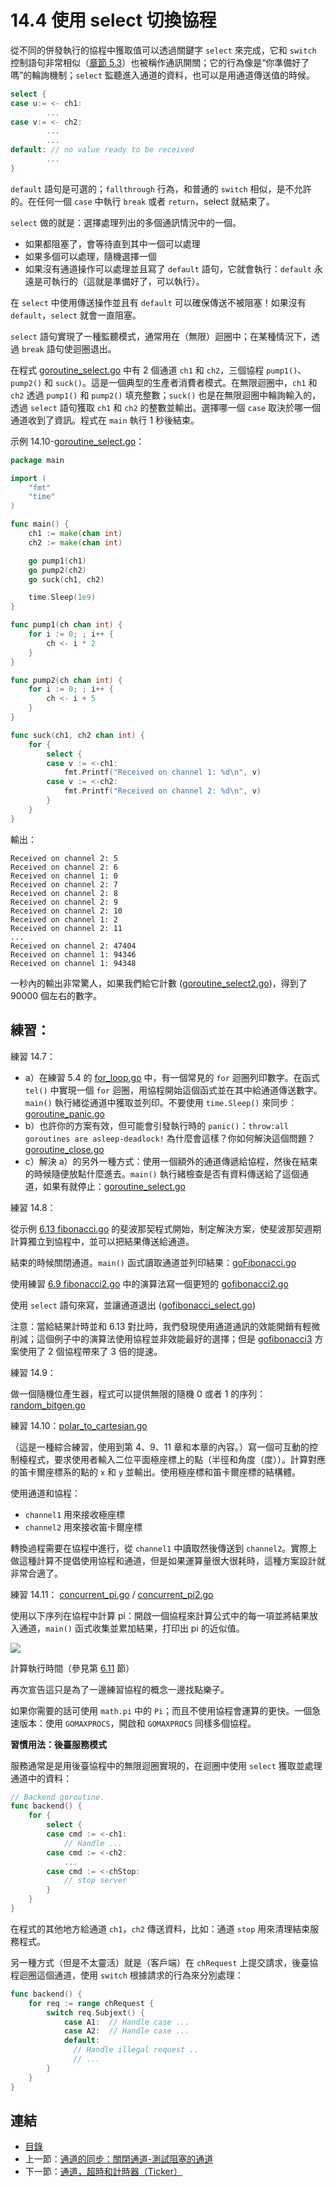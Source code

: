 # 14.4 使用 select 切換協程

從不同的併發執行的協程中獲取值可以透過關鍵字 `select` 來完成，它和 `switch` 控制語句非常相似（[章節 5.3](05.3.md)）也被稱作通訊開關；它的行為像是“你準備好了嗎”的輪詢機制；`select` 監聽進入通道的資料，也可以是用通道傳送值的時候。

```go
select {
case u:= <- ch1:
        ...
case v:= <- ch2:
        ...
        ...
default: // no value ready to be received
        ...
}
```

`default` 語句是可選的；`fallthrough` 行為，和普通的 `switch` 相似，是不允許的。在任何一個 `case` 中執行 `break` 或者 `return`，select 就結束了。

`select` 做的就是：選擇處理列出的多個通訊情況中的一個。

- 如果都阻塞了，會等待直到其中一個可以處理
- 如果多個可以處理，隨機選擇一個
- 如果沒有通道操作可以處理並且寫了 `default` 語句，它就會執行：`default` 永遠是可執行的（這就是準備好了，可以執行）。

在 `select` 中使用傳送操作並且有 `default` 可以確保傳送不被阻塞！如果沒有 `default`，`select` 就會一直阻塞。

`select` 語句實現了一種監聽模式，通常用在（無限）迴圈中；在某種情況下，透過 `break` 語句使迴圈退出。

在程式 [goroutine_select.go](examples/chapter_14/goroutine_select.go) 中有 2 個通道 `ch1` 和 `ch2`，三個協程 `pump1()`、`pump2()` 和 `suck()`。這是一個典型的生產者消費者模式。在無限迴圈中，`ch1` 和 `ch2` 透過 `pump1()` 和 `pump2()` 填充整數；`suck()` 也是在無限迴圈中輪詢輸入的，透過 `select` 語句獲取 `ch1` 和 `ch2` 的整數並輸出。選擇哪一個 `case` 取決於哪一個通道收到了資訊。程式在 `main` 執行 1 秒後結束。

示例 14.10-[goroutine_select.go](examples/chapter_14/goroutine_select.go)：

```go
package main

import (
	"fmt"
	"time"
)

func main() {
	ch1 := make(chan int)
	ch2 := make(chan int)

	go pump1(ch1)
	go pump2(ch2)
	go suck(ch1, ch2)

	time.Sleep(1e9)
}

func pump1(ch chan int) {
	for i := 0; ; i++ {
		ch <- i * 2
	}
}

func pump2(ch chan int) {
	for i := 0; ; i++ {
		ch <- i + 5
	}
}

func suck(ch1, ch2 chan int) {
	for {
		select {
		case v := <-ch1:
			fmt.Printf("Received on channel 1: %d\n", v)
		case v := <-ch2:
			fmt.Printf("Received on channel 2: %d\n", v)
		}
	}
}
```

輸出：

```
Received on channel 2: 5
Received on channel 2: 6
Received on channel 1: 0
Received on channel 2: 7
Received on channel 2: 8
Received on channel 2: 9
Received on channel 2: 10
Received on channel 1: 2
Received on channel 2: 11
...
Received on channel 2: 47404
Received on channel 1: 94346
Received on channel 1: 94348
```

一秒內的輸出非常驚人，如果我們給它計數 ([goroutine_select2.go](examples/chapter_14/goroutine_select2.go))，得到了 90000 個左右的數字。

## 練習：

練習 14.7：

- a）在練習 5.4 的 [for_loop.go](exercises/chapter_5/for_loop.go) 中，有一個常見的 `for` 迴圈列印數字。在函式 `tel()` 中實現一個 `for` 迴圈，用協程開始這個函式並在其中給通道傳送數字。`main()` 執行緒從通道中獲取並列印。不要使用 `time.Sleep()` 來同步：[goroutine_panic.go](exercises/chapter_14/goroutine_panic.go)
- b）也許你的方案有效，但可能會引發執行時的 `panic()`：`throw:all goroutines are asleep-deadlock!` 為什麼會這樣？你如何解決這個問題？[goroutine_close.go](exercises/chapter_14/goroutine_close.go)
- c）解決 a）的另外一種方式：使用一個額外的通道傳遞給協程，然後在結束的時候隨便放點什麼進去。`main()` 執行緒檢查是否有資料傳送給了這個通道，如果有就停止：[goroutine_select.go](exercises/chapter_14/goroutine_select.go)


練習 14.8：

從示例 [6.13 fibonacci.go](examples/chapter_6/fibonacci.go) 的斐波那契程式開始，制定解決方案，使斐波那契週期計算獨立到協程中，並可以把結果傳送給通道。

結束的時候關閉通道。`main()` 函式讀取通道並列印結果：[goFibonacci.go](exercises/chapter_14/gofibonacci.go)

使用練習 [6.9 fibonacci2.go](exercises/chapter_6/fibonacci2.go) 中的演算法寫一個更短的 [gofibonacci2.go](exercises/chapter_14/gofibonacci2.go)

使用 `select` 語句來寫，並讓通道退出 ([gofibonacci_select.go](exercises/chapter_14/gofibonacci_select.go))

注意：當給結果計時並和 6.13 對比時，我們發現使用通道通訊的效能開銷有輕微削減；這個例子中的演算法使用協程並非效能最好的選擇；但是 [gofibonacci3](exercises/chapter_14/gofibonacci3.go) 方案使用了 2 個協程帶來了 3 倍的提速。


練習 14.9：

做一個隨機位產生器，程式可以提供無限的隨機 0 或者 1 的序列：[random_bitgen.go](exercises/chapter_14/random_bitgen.go)

練習 14.10：[polar_to_cartesian.go](exercises/chapter_14/polar_to_cartesian.go)

（這是一種綜合練習，使用到第 4、9、11 章和本章的內容。）寫一個可互動的控制檯程式，要求使用者輸入二位平面極座標上的點（半徑和角度（度））。計算對應的笛卡爾座標系的點的 `x` 和 `y` 並輸出。使用極座標和笛卡爾座標的結構體。

使用通道和協程：

- `channel1` 用來接收極座標
- `channel2` 用來接收笛卡爾座標

轉換過程需要在協程中進行，從 `channel1` 中讀取然後傳送到 `channel2`。實際上做這種計算不提倡使用協程和通道，但是如果運算量很大很耗時，這種方案設計就非常合適了。

練習 14.11： [concurrent_pi.go](exercises/chapter_14/concurrent_pi.go) / [concurrent_pi2.go](exercises/chapter_14/concurrent_pi2.go)

使用以下序列在協程中計算 pi：開啟一個協程來計算公式中的每一項並將結果放入通道，`main()` 函式收集並累加結果，打印出 pi 的近似值。

![](images/14.4_piseries.png?raw=true)

計算執行時間（參見第 [6.11](6.11.md) 節）

再次宣告這只是為了一邊練習協程的概念一邊找點樂子。

如果你需要的話可使用 `math.pi` 中的 `Pi`；而且不使用協程會運算的更快。一個急速版本：使用 `GOMAXPROCS`，開啟和 `GOMAXPROCS` 同樣多個協程。

**習慣用法：後臺服務模式**

服務通常是是用後臺協程中的無限迴圈實現的，在迴圈中使用 `select` 獲取並處理通道中的資料：

```go
// Backend goroutine.
func backend() {
	for {
		select {
		case cmd := <-ch1:
			// Handle ...
		case cmd := <-ch2:
			...
		case cmd := <-chStop:
			// stop server
		}
	}
}
```

在程式的其他地方給通道 `ch1`，`ch2` 傳送資料，比如：通道 `stop` 用來清理結束服務程式。

另一種方式（但是不太靈活）就是（客戶端）在 `chRequest` 上提交請求，後臺協程迴圈這個通道，使用 `switch` 根據請求的行為來分別處理：

```go
func backend() {
	for req := range chRequest {
		switch req.Subjext() {
			case A1:  // Handle case ...
			case A2:  // Handle case ...
			default:
			  // Handle illegal request ..
			  // ...
		}
	}
}
```

## 連結

- [目錄](directory.md)
- 上一節：[通道的同步：關閉通道-測試阻塞的通道](14.3.md)
- 下一節：[通道，超時和計時器（Ticker）](14.5.md)
